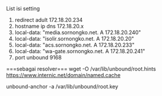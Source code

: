 List isi setting

  1. redirect adult 172.18.20.234
  2. hostname ip dns 172.18.20.x
  3. local-data: "media.sornongko.net. A 172.18.20.240"
  4. local-data: "isolir.sornongko.net. A 172.18.20.20"
  5. local-data: "acs.sornongko.net. A 172.18.20.233"
  6. local-data: "wa-gate.sornongko.net. A 172.18.20.241"
  7. port unbound 9168

===sebagai resolver===
wget -O /var/lib/unbound/root.hints https://www.internic.net/domain/named.cache

unbound-anchor -a /var/lib/unbound/root.key
